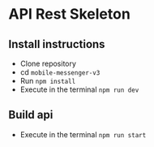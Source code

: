# API Rest Skeleton

## Install instructions

- Clone repository
- cd `mobile-messenger-v3`
- Run `npm install`
- Execute in the terminal `npm run dev`

## Build api

- Execute in the terminal `npm run start`